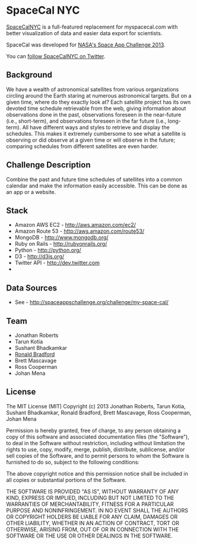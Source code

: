 # SpaceCal NYC

[SpaceCalNYC](http://spacecalnyc.com/) is a full-featured replacement for myspacecal.com with better visualization of data and easier data export for scientists.

SpaceCal was developed for [NASA's Space App Challenge 2013](http://spaceappschallenge.org/).

You can [follow SpaceCalNYC on Twitter](https://twitter.com/spacecalnyc).

## Background

We have a wealth of astronomical satellites from various organizations circling around the Earth staring at numerous astronomical targets. But on a given time, where do they exactly look at? Each satellite project has its own devoted time schedule retrievable from the web, giving information about observations done in the past, observations foreseen in the near-future (i.e., short-term), and observations foreseen in the far future (i.e., long-term). All have different ways and styles to retrieve and display the schedules. This makes it extremely cumbersome to see what a satellite is observing or did observe at a given time or will observe in the future; comparing schedules from different satellites are even harder.

## Challenge Description

Combine the past and future time schedules of satellites into a common calendar and make the information easily accessible. This can be done as an app or a website.

## Stack

* Amazon AWS EC2 - http://aws.amazon.com/ec2/
* Amazon Route 53 - http://aws.amazon.com/route53/
* MongoDB - http://www.mongodb.org/
* Ruby on Rails - http://rubyonrails.org/
* Python - http://python.org/
* D3 - http://d3js.org/
* Twitter API - http://dev.twitter.com
* 

## Data Sources
* See - http://spaceappschallenge.org/challenge/my-space-cal/

## Team
* Jonathan Roberts
* Tarun Kotia
* Sushant Bhadkamkar
* [Ronald Bradford](http://ronaldbradford.com)
* Brett Mascavage
* Ross Cooperman
* Johan Mena

## License

The MIT License (MIT)
Copyright (c) 2013 Jonathan Roberts, Tarun Kotia, Sushant Bhadkamkar, Ronald Bradford, Brett Mascavage, Ross Cooperman, Johan Mena

Permission is hereby granted, free of charge, to any person obtaining a copy of this software and associated documentation files (the "Software"), to deal in the Software without restriction, including without limitation the rights to use, copy, modify, merge, publish, distribute, sublicense, and/or sell copies of the Software, and to permit persons to whom the Software is furnished to do so, subject to the following conditions:

The above copyright notice and this permission notice shall be included in all copies or substantial portions of the Software.

THE SOFTWARE IS PROVIDED "AS IS", WITHOUT WARRANTY OF ANY KIND, EXPRESS OR IMPLIED, INCLUDING BUT NOT LIMITED TO THE WARRANTIES OF MERCHANTABILITY, FITNESS FOR A PARTICULAR PURPOSE AND NONINFRINGEMENT. IN NO EVENT SHALL THE AUTHORS OR COPYRIGHT HOLDERS BE LIABLE FOR ANY CLAIM, DAMAGES OR OTHER LIABILITY, WHETHER IN AN ACTION OF CONTRACT, TORT OR OTHERWISE, ARISING FROM, OUT OF OR IN CONNECTION WITH THE SOFTWARE OR THE USE OR OTHER DEALINGS IN THE SOFTWARE.


